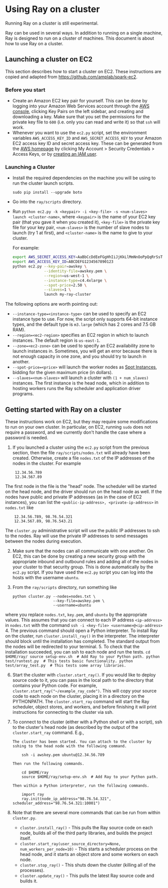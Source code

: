 # Using Ray on a cluster

Running Ray on a cluster is still experimental.

Ray can be used in several ways. In addition to running on a single machine, Ray
is designed to run on a cluster of machines. This document is about how to use
Ray on a cluster.

## Launching a cluster on EC2

This section describes how to start a cluster on EC2. These instructions are
copied and adapted from https://github.com/amplab/spark-ec2.

### Before you start

- Create an Amazon EC2 key pair for yourself. This can be done by logging into
your Amazon Web Services account through the [AWS
console](http://aws.amazon.com/console/), clicking Key Pairs on the left
sidebar, and creating and downloading a key. Make sure that you set the
permissions for the private key file to `600` (i.e. only you can read and write
it) so that `ssh` will work.
- Whenever you want to use the `ec2.py` script, set the environment variables
`AWS_ACCESS_KEY_ID` and `AWS_SECRET_ACCESS_KEY` to your Amazon EC2 access key ID
and secret access key. These can be generated from the [AWS
homepage](http://aws.amazon.com/) by clicking My Account > Security Credentials >
Access Keys, or by [creating an IAM user](https://docs.aws.amazon.com/IAM/latest/UserGuide/id_users_create.html).

### Launching a Cluster

- Install the required dependencies on the machine you will be using to run the
cluster launch scripts.
    ```
    sudo pip install --upgrade boto
    ```

- Go into the `ray/scripts` directory.
- Run `python ec2.py -k <keypair> -i <key-file> -s <num-slaves> launch
<cluster-name>`, where `<keypair>` is the name of your EC2 key pair (that you
gave it when you created it), `<key-file>` is the private key file for your key
pair, `<num-slaves>` is the number of slave nodes to launch (try 1 at first),
and `<cluster-name>` is the name to give to your cluster.

    For example:

    ```bash
    export AWS_SECRET_ACCESS_KEY=AaBbCcDdEeFGgHhIiJjKkLlMmNnOoPpQqRrSsTtU
    export AWS_ACCESS_KEY_ID=ABCDEFG1234567890123
    python ec2.py --key-pair=awskey \
                  --identity-file=awskey.pem \
                  --region=us-west-1 \
                  --instance-type=c4.4xlarge \
                  --spot-price=2.50 \
                  --slaves=1 \
                  launch my-ray-cluster
    ```

The following options are worth pointing out:

- `--instance-type=<instance-type>` can be used to specify an EC2 instance type
to use. For now, the script only supports 64-bit instance types, and the default
type is `m3.large` (which has 2 cores and 7.5 GB RAM).
- `--region=<ec2-region>` specifies an EC2 region in which to launch instances.
The default region is `us-east-1`.
- `--zone=<ec2-zone>` can be used to specify an EC2 availability zone to launch
instances in. Sometimes, you will get an error because there is not enough
capacity in one zone, and you should try to launch in another.
- `--spot-price=<price>` will launch the worker nodes as [Spot
Instances](http://aws.amazon.com/ec2/spot-instances/), bidding for the given
maximum price (in dollars).
- `--slaves=<num-slaves>` will launch a cluster with `(1 + num_slaves)` instances.
The first instance is the head node, which in addition to hosting workers runs the
Ray scheduler and application driver programs.

## Getting started with Ray on a cluster

These instructions work on EC2, but they may require some modifications to run
on your own cluster. In particular, on EC2, running `sudo` does not require a
password, and we currently don't handle the case where a password is needed.

1. If you launched a cluster using the `ec2.py` script from the previous
section, then the file `ray/scripts/nodes.txt` will already have been created.
Otherwise, create a file `nodes.txt` of the IP addresses of the nodes in the
cluster. For example

        12.34.56.789
        12.34.567.89
The first node in the file is the "head" node. The scheduler will be started on
the head node, and the driver should run on the head node as well. If the nodes
have public and private IP addresses (as in the case of EC2 instances), you can
list the `<public-ip-address>, <private-ip-address>` in `nodes.txt` like

        12.34.56.789, 98.76.54.321
        12.34.567.89, 98.76.543.21
The `cluster.py` administrative script will use the public IP addresses to ssh
to the nodes. Ray will use the private IP addresses to send messages between the
nodes during execution.

2. Make sure that the nodes can all communicate with one another. On EC2, this
can be done by creating a new security group with the appropriate inbound and
outbound rules and adding all of the nodes in your cluster to that security
group. This is done automatically by the `ec2.py` script. If you have used the
`ec2.py` script you can log into the hosts with the username `ubuntu`.

3. From the `ray/scripts` directory, run something like

    ```
    python cluster.py --nodes=nodes.txt \
                      --key-file=awskey.pem \
                      --username=ubuntu
    ```
where you replace `nodes.txt`, `key.pem`, and `ubuntu` by the appropriate
values. This assumes that you can connect to each IP address `<ip-address>` in
`nodes.txt` with the command
    ```
    ssh -i <key-file> <username>@<ip-address>
    ```
4. The previous command should open a Python interpreter. To install Ray on the
cluster, run `cluster.install_ray()` in the interpreter. The interpreter should
block until the installation has completed. The standard output from the nodes
will be redirected to your terminal.
5. To check that the installation succeeded, you can ssh to each node and run
the tests.
    ```
    cd $HOME/ray/
    source setup-env.sh  # Add Ray to your Python path.
    python test/runtest.py  # This tests basic functionality.
    python test/array_test.py  # This tests some array libraries.
    ```

6. Start the cluster with `cluster.start_ray()`. If you would like to deploy
source code to it, you can pass in the local path to the directory that contains
your Python code. For example, `cluster.start_ray("~/example_ray_code")`. This
will copy your source code to each node on the cluster, placing it in a
directory on the PYTHONPATH.
The `cluster.start_ray` command will start the Ray scheduler, object stores, and
workers, and before finishing it will print instructions for connecting to the
cluster via ssh.

7. To connect to the cluster (either with a Python shell or with a script), ssh
to the cluster's head node (as described by the output of the
`cluster.start_ray` command. E.g.,
    ```
    The cluster has been started. You can attach to the cluster by sshing to the head node with the following command.

        ssh -i awskey.pem ubuntu@12.34.56.789

    Then run the following commands.

        cd $HOME/ray
        source $HOME/ray/setup-env.sh  # Add Ray to your Python path.

    Then within a Python interpreter, run the following commands.

        import ray
        ray.init(node_ip_address="98.76.54.321", scheduler_address="98.76.54.321:10001")
    ```

7. Note that there are several more commands that can be run from within
`cluster.py`.

    - `cluster.install_ray()` - This pulls the Ray source code on each node,
      builds all of the third party libraries, and builds the project itself.
    - `cluster.start_ray(user_source_directory=None, num_workers_per_node=10)` -
      This starts a scheduler process on the head node, and it starts an object
      store and some workers on each node.
    - `cluster.stop_ray()` - This shuts down the cluster (killing all of the
      processes).
    - `cluster.update_ray()` - This pulls the latest Ray source code and builds
      it.
